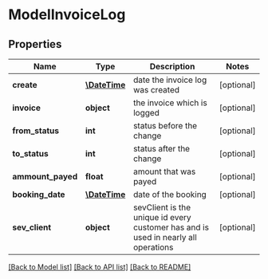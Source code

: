 # ModelInvoiceLog

## Properties
Name | Type | Description | Notes
------------ | ------------- | ------------- | -------------
**create** | [**\DateTime**](\DateTime.md) | date the invoice log was created | [optional] 
**invoice** | **object** | the invoice which is logged | [optional] 
**from_status** | **int** | status before the change | [optional] 
**to_status** | **int** | status after the change | [optional] 
**ammount_payed** | **float** | amount that was payed | [optional] 
**booking_date** | [**\DateTime**](\DateTime.md) | date of the booking | [optional] 
**sev_client** | **object** | sevClient is the unique id every customer has and is used in nearly all operations | [optional] 

[[Back to Model list]](../README.md#documentation-for-models) [[Back to API list]](../README.md#documentation-for-api-endpoints) [[Back to README]](../README.md)


